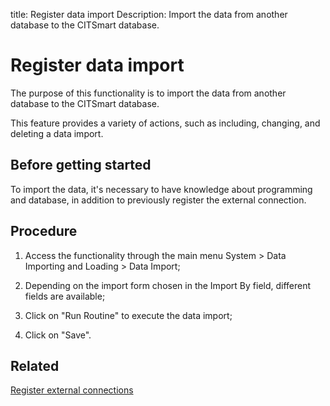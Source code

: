 title: Register data import
Description: Import the data from another database to the CITSmart database.
# Register data import

The purpose of this functionality is to import the data from another database to
the CITSmart database.

This feature provides a variety of actions, such as including, changing, and
deleting a data import.

Before getting started
--------------------------

To import the data, it's necessary to have knowledge about programming and
database, in addition to previously register the external connection.

Procedure
-------------

1.  Access the functionality through the main menu System \> Data Importing and
    Loading \> Data Import;

2.  Depending on the import form chosen in the Import By field, different fields
    are available;

3.  Click on "Run Routine" to execute the data import;

4.  Click on "Save".

Related
-------

[Register external connections](/en-us/citsmart-platform-9/platform-administration/database/register-external-connections.html)


<!-- !!! tip "About"

    <b>Product/Version:</b> CITSmart | 9.00 &nbsp;&nbsp;
    <b>Updated:</b>01/10/2021 - Anna Martins
